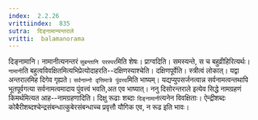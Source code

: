```yaml
---
index:  2.2.26
vrittiindex:  835
sutra:  दिङ्नामान्यन्तराले
vritti:  balamanorama 
---
```


दिङ्नामानि। नामानीत्यनन्तरं `सुबन्तानि परस्पर`मिति शेषः। प्राग्वदिति। समस्यन्ते, स च बहुव्रीहिरित्यर्थः। `नामानी`ति बहुत्वविवक्षितमित्यभिप्रेत्योदाहरति--दक्षिणस्याश्चेति। दक्षिणपूर्वेति। स्त्रीत्वं लोकात्। यद्वा अन्तरालमिह दिगेव गृह्यते। `सर्वनाम्नो वृत्तिमात्रे पुंवत्त्व`मिति भाष्यम्। यद्यप्युपसर्जनत्वान्न सर्वनामत्वन्तथापि भूतपूर्वगत्या सर्वनामत्वमादाय पुंवत्त्वं भवति,अत एव भाष्यात्। ननु दिसोरन्तराले इत्येव सिद्धे नामग्रहणं किमर्थमित्यत आह--नामग्रहणादिति। दिक्षु रूढाः शब्दाः `दिङ्नामानी`त्यनेन विवक्षिताः। ऐन्द्रीशब्दः कोबैरीशब्दश्चेन्द्रसंबन्धात्कुबेरसंबन्धाच्च प्रवृत्तौ यौगिक एव, न रूढ इति भावः।

